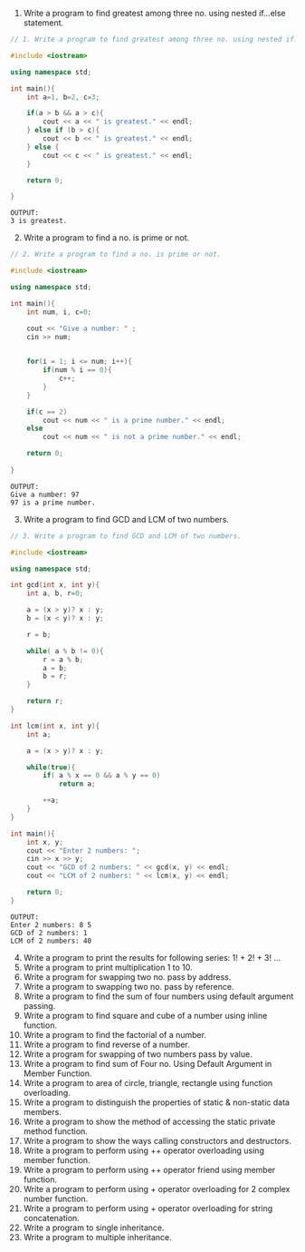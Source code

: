 1. Write a program to find greatest among three no. using nested if...else statement.

```c++
// 1. Write a program to find greatest among three no. using nested if...else statement.

#include <iostream>

using namespace std;

int main(){
    int a=1, b=2, c=3;

    if(a > b && a > c){
        cout << a << " is greatest." << endl;
    } else if (b > c){
        cout << b << " is greatest." << endl;
    } else {
        cout << c << " is greatest." << endl;
    }

    return 0;

}
```

```
OUTPUT:
3 is greatest.
```

2. Write a program to find a no. is prime or not.

```c++
// 2. Write a program to find a no. is prime or not.

#include <iostream>

using namespace std;

int main(){
    int num, i, c=0;

    cout << "Give a number: " ;
    cin >> num;
    

    for(i = 1; i <= num; i++){
        if(num % i == 0){ 
            c++; 
        }
    }

    if(c == 2)
        cout << num << " is a prime number." << endl;
    else
        cout << num << " is not a prime number." << endl;

    return 0;
    
}
```

```
OUTPUT:
Give a number: 97
97 is a prime number.
```

3. Write a program to find GCD and LCM of two numbers.

```c++
// 3. Write a program to find GCD and LCM of two numbers.

#include <iostream>

using namespace std;

int gcd(int x, int y){
    int a, b, r=0;

    a = (x > y)? x : y;
    b = (x < y)? x : y;

    r = b;

    while( a % b != 0){
        r = a % b;
        a = b;
        b = r;
    }

    return r;
}

int lcm(int x, int y){
    int a;

    a = (x > y)? x : y;

    while(true){
        if( a % x == 0 && a % y == 0)
            return a;

        ++a;
    }
}

int main(){
    int x, y;
    cout << "Enter 2 numbers: ";
    cin >> x >> y;
    cout << "GCD of 2 numbers: " << gcd(x, y) << endl;
    cout << "LCM of 2 numbers: " << lcm(x, y) << endl;

    return 0;
}
```

```
OUTPUT:
Enter 2 numbers: 8 5
GCD of 2 numbers: 1
LCM of 2 numbers: 40
```

4. Write a program to print the results for following series: 1! + 2! + 3! ...
5. Write a program to print multiplication 1 to 10.
6. Write a program for swapping two no. pass by address.
7. Write a program to swapping two no. pass by reference.
8. Write a program to find the sum of four numbers using default argument passing.
9. Write a program to find square and cube of a number using inline function.
10. Write a program to find the factorial of a number.
11. Write a program to find reverse of a number.
12. Write a program for swapping of two numbers pass by value. 
13. Write a program to find sum of Four no. Using Default Argument in Member Function.
14. Write a program to area of circle, triangle, rectangle using function overloading.
15. Write a program to distinguish the properties of static & non-static data members.
16. Write a program to show the method of accessing the static private method function.
17. Write a program to show the ways calling constructors and destructors.
18. Write a program to perform using ++ operator overloading using member function.
19. Write a program to perform using ++ operator friend using member function.
20. Write a program to perform using + operator overloading for 2 complex number function.
21. Write a program to perform using + operator overloading for string concatenation.
22. Write a program to single inheritance.
23. Write a program to multiple inheritance.
